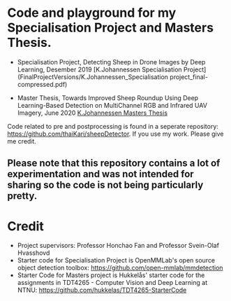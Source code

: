 
# Code and playground for my Specialisation Project and Masters Thesis.
- Specialisation Project, Detecting Sheep in Drone Images by Deep Learning, Desember 2019 
[K.Johannessen Specialisation Project](FinalProjectVersions/K.Johannessen_Specialisation project_final-compressed.pdf)

- Master Thesis, Towards Improved Sheep Roundup Using Deep Learning-Based Detection on MultiChannel RGB and Infrared UAV Imagery, June 2020 
[K.Johannessen Masters Thesis](FinalProjectVersions/K.Johannessen_Masters_Thesis_final-compressed.pdf)

Code related to pre and postprocessing is found in a seperate repository: https://github.com/thaiKari/sheepDetector. If you use my work. Please give me credit.
## Please note that this repository contains a lot of experimentation and was not intended for sharing so the code is not being particularly pretty.

# Credit
- Project supervisors: Professor Honchao Fan and Professor Svein-Olaf Hvasshovd
- Starter code for Specialisation Project is OpenMMLab's open source object detection toolbox: https://github.com/open-mmlab/mmdetection
- Starter Code for Masters project is Hukkelås' starter code for the assignments in TDT4265 - Computer Vision and Deep Learning at NTNU: https://github.com/hukkelas/TDT4265-StarterCode
